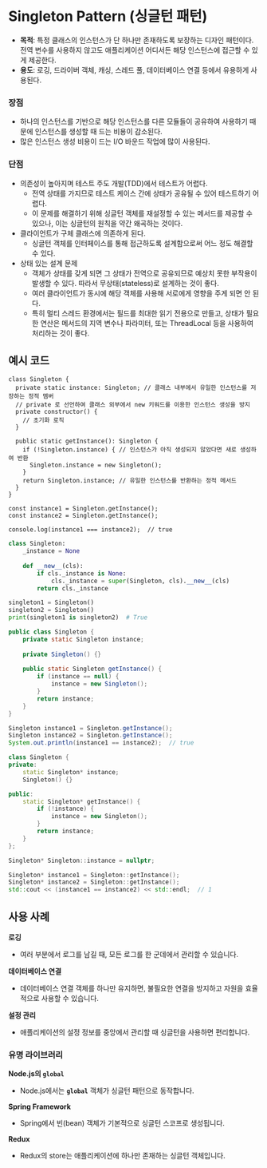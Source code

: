 # Singleton Pattern (싱글턴 패턴)
- **목적**: 특정 클래스의 인스턴스가 단 하나만 존재하도록 보장하는 디자인 패턴이다. 전역 변수를 사용하지 않고도 애플리케이션 어디서든 해당 인스턴스에 접근할 수 있게 제공한다.
- **용도**: 로깅, 드라이버 객체, 캐싱, 스레드 풀, 데이터베이스 연결 등에서 유용하게 사용된다.

### 장점
- 하나의 인스턴스를 기반으로 해당 인스턴스를 다른 모듈들이 공유하여 사용하기 때문에 인스턴스를 생성할 때 드는 비용이 감소된다.
- 많은 인스턴스 생성 비용이 드는 I/O 바운드 작업에 많이 사용된다.

### 단점
- 의존성이 높아지며 테스트 주도 개발(TDD)에서 테스트가 어렵다.
  - 전역 상태를 가지므로 테스트 케이스 간에 상태가 공유될 수 있어 테스트하기 어렵다.
  - 이 문제를 해결하기 위해 싱글턴 객체를 재설정할 수 있는 메서드를 제공할 수 있으나, 이는 싱글턴의 원칙을 약간 왜곡하는 것이다.
- 클라이언트가 구체 클래스에 의존하게 된다.
  - 싱글턴 객체를 인터페이스를 통해 접근하도록 설계함으로써 어느 정도 해결할 수 있다.
- 상태 있는 설계 문제
  - 객체가 상태를 갖게 되면 그 상태가 전역으로 공유되므로 예상치 못한 부작용이 발생할 수 있다. 따라서 무상태(stateless)로 설계하는 것이 좋다.
  - 여러 클라이언트가 동시에 해당 객체를 사용해 서로에게 영향을 주게 되면 안 된다.
  - 특히 멀티 스레드 환경에서는 필드를 최대한 읽기 전용으로 만들고, 상태가 필요한 연산은 메서드의 지역 변수나 파라미터, 또는 ThreadLocal 등을 사용하여 처리하는 것이 좋다.


## 예시 코드

```tsx
class Singleton {
  private static instance: Singleton; // 클래스 내부에서 유일한 인스턴스를 저장하는 정적 멤버
  // private 로 선언하여 클래스 외부에서 new 키워드를 이용한 인스턴스 생성을 방지
  private constructor() { 
    // 초기화 로직
  }

  public static getInstance(): Singleton { 
    if (!Singleton.instance) { // 인스턴스가 아직 생성되지 않았다면 새로 생성하여 반환
      Singleton.instance = new Singleton();
    }
    return Singleton.instance; // 유일한 인스턴스를 반환하는 정적 메서드
  } 
}

const instance1 = Singleton.getInstance();
const instance2 = Singleton.getInstance();

console.log(instance1 === instance2);  // true

```

```python
class Singleton:
    _instance = None
    
    def __new__(cls):
        if cls._instance is None:
            cls._instance = super(Singleton, cls).__new__(cls)
        return cls._instance

singleton1 = Singleton()
singleton2 = Singleton()
print(singleton1 is singleton2)  # True
```

```java
public class Singleton {
    private static Singleton instance;
    
    private Singleton() {}
    
    public static Singleton getInstance() {
        if (instance == null) {
            instance = new Singleton();
        }
        return instance;
    }
}

Singleton instance1 = Singleton.getInstance();
Singleton instance2 = Singleton.getInstance();
System.out.println(instance1 == instance2);  // true
```

```C++
class Singleton {
private:
    static Singleton* instance;
    Singleton() {}

public:
    static Singleton* getInstance() {
        if (!instance) {
            instance = new Singleton();
        }
        return instance;
    }
};

Singleton* Singleton::instance = nullptr;

Singleton* instance1 = Singleton::getInstance();
Singleton* instance2 = Singleton::getInstance();
std::cout << (instance1 == instance2) << std::endl;  // 1
```

## **사용 사례**

**로깅**

- 여러 부분에서 로그를 남길 때, 모든 로그를 한 군데에서 관리할 수 있습니다.

**데이터베이스 연결**

- 데이터베이스 연결 객체를 하나만 유지하면, 불필요한 연결을 방지하고 자원을 효율적으로 사용할 수 있습니다.

**설정 관리**

- 애플리케이션의 설정 정보를 중앙에서 관리할 때 싱글턴을 사용하면 편리합니다.

### **유명 라이브러리**

**Node.js의 `global`**

- Node.js에서는 **`global`** 객체가 싱글턴 패턴으로 동작합니다.

**Spring Framework**

- Spring에서 빈(bean) 객체가 기본적으로 싱글턴 스코프로 생성됩니다.

**Redux**

- Redux의 store는 애플리케이션에 하나만 존재하는 싱글턴 객체입니다.